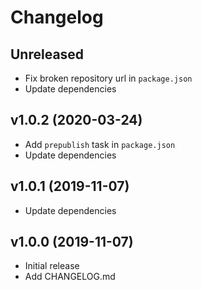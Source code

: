 # Changelog

## Unreleased

- Fix broken repository url in `package.json`
- Update dependencies

## v1.0.2 (2020-03-24)

- Add `prepublish` task in `package.json`
- Update dependencies

## v1.0.1 (2019-11-07)

- Update dependencies

## v1.0.0 (2019-11-07)

- Initial release
- Add CHANGELOG.md
